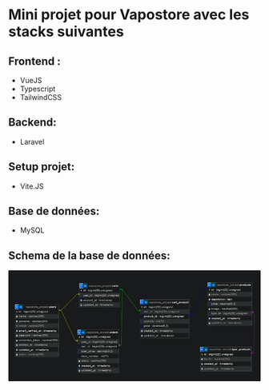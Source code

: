# Mini projet pour Vapostore avec les stacks suivantes 

## Frontend :
* VueJS
* Typescript
* TailwindCSS

## Backend:
* Laravel

## Setup projet:
* Vite.JS

## Base de données:
* MySQL

## Schema de la base de données:
![alt text](https://raw.githubusercontent.com/pascal-rithi-ke/vapostore_projet/refs/heads/main/schema_simple_db.PNG?token=GHSAT0AAAAAAC5JBAMTXUTRU5ZA67ZIYN7AZ4RSERQ)